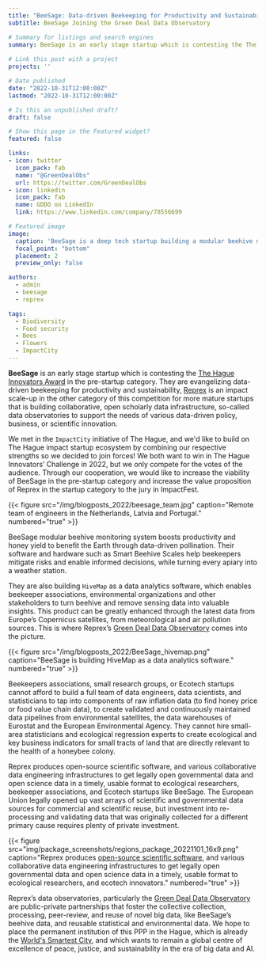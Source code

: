 ```yaml
---
title: "BeeSage: Data-driven Beekeeping for Productivity and Sustainability"
subtitle: BeeSage Joining the Green Deal Data Observatory

# Summary for listings and search engines
summary: BeeSage is an early stage startup which is contesting the The Hague Innovators Award in the pre-startup category. They are evangelizing data-driven beekeeping for productivity and sustainability, Reprex is an impact scale-up in the other category of this competition for more mature startups. We decided to join forces under the Green Deal Data Observatory umbrella.
 
# Link this post with a project
projects: ''

# Date published
date: "2022-10-31T12:00:00Z"
lastmod: "2022-10-31T12:00:00Z"

# Is this an unpublished draft?
draft: false

# Show this page in the Featured widget?
featured: false

links:
- icon: twitter
  icon_pack: fab
  name: "@GreenDealObs"
  url: https://twitter.com/GreenDealObs
- icon: linkedin
  icon_pack: fab
  name: GDDO on LinkedIn
  link: https://www.linkedin.com/company/78556699

# Featured image
image:
  caption: 'BeeSage is a deep tech startup building a modular beehive monitoring system to benefit the Earth through data-driven pollination.'
  focal_point: "bottom"
  placement: 2
  preview_only: false

authors:
  - admin
  - beesage
  - reprex

tags:
  - Biodiversity
  - Food security
  - Bees
  - Flowers
  - ImpactCity
---
```


**BeeSage** is an early stage startup which is contesting the [The Hague Innovators Award](https://www.impactcity.nl/en/service/the-hague-innovators-challenge/) in the pre-startup category. They are evangelizing data-driven beekeeping for productivity and sustainability, [Reprex](/authors/reprex) is an impact scale-up in the other category of this competition for more mature startups that is building collaborative, open scholarly data infrastructure, so-called data observatories to support the needs of various data-driven policy, business, or scientific innovation. 

We met in the `ImpactCity` initiative of The Hague, and we'd like to build on The Hague impact startup ecosystem by combining our respective strengths so we decided to join forces! We both want to win in The Hague Innovators’ Challenge in 2022, but we only compete for the votes of the audience. Through our cooperation, we would like to increase the viability of BeeSage in the pre-startup category and increase the value proposition of Reprex in the startup category to the jury in ImpactFest. 

{{< figure src="/img/blogposts_2022/beesage_team.jpg" caption="Remote team of engineers in the Netherlands, Latvia and Portugal." numbered="true" >}}


BeeSage modular beehive monitoring system boosts productivity and honey yield to benefit the Earth through data-driven pollination. Their software and hardware such as Smart Beehive Scales help beekeepers mitigate risks and enable informed decisions, while turning every apiary into a weather station.

They are also building `HiveMap` as a data analytics software, which enables beekeeper associations, environmental organizations and other stakeholders to turn beehive and remove sensing data into valuable insights. This product can be greatly enhanced through the latest data from Europe’s Copernicus satellites, from meteorological and air pollution sources. This is where Reprex’s [Green Deal Data Observatory](https://greendeal.dataobservatory.eu/) comes into the picture.

{{< figure src="/img/blogposts_2022/BeeSage_hivemap.png" caption="BeeSage is building HiveMap as a data analytics software." numbered="true" >}}


Beekeepers associations, small research groups, or Ecotech startups cannot afford to build a full team of data engineers, data scientists, and statisticians to tap into components of raw inflation data (to find honey price or food value chain data), to create validated and continuously maintained data pipelines from environmental satellites, the data warehouses of Eurostat and the European Environmental Agency. They cannot hire small-area statisticians and ecological regression experts to create ecological and key business indicators for small tracts of land that are directly relevant to the health of a honeybee colony. 

Reprex produces open-source scientific software, and various collaborative data engineering infrastructures to get legally open governmental data and open science data in a timely, usable format to ecological researchers, beekeeper associations, and Ecotech startups like BeeSage. The European Union legally opened up vast arrays of scientific and governmental data sources for commercial and scientific reuse, but investment into re-processing and validating data that was originally collected for a different primary cause requires plenty of private investment. 

{{< figure src="img/package_screenshots/regions_package_20221101_16x9.png" caption="Reprex produces [open-source scientific software](/https://reprex.nl/#releases), and various collaborative data engineering infrastructures to get legally open governmental data and open science data in a timely, usable format to ecological researchers, and ecotech innovators." numbered="true" >}}

Reprex’s data observatories, particularly the [Green Deal Data Observatory](/#slider) are public-private partnerships that foster the collective collection, processing, peer-review, and reuse of novel big data, like BeeSage’s beehive data, and reusable statistical and environmental data. We hope to place the permanent institution of this PPP in the Hague, which is already the [World's Smartest City](https://thehague.com/businessagency/the-hague-the-winner-world-smart-city-award-2021), and which wants to remain a global centre of excellence of peace, justice, and sustainability in the era of big data and AI.